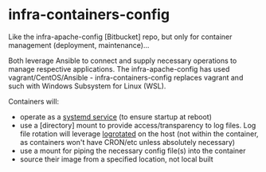 # infra-containers-config
Like the infra-apache-config [Bitbucket] repo, but only for container management (deployment, maintenance)...

Both leverage Ansible to connect and supply necessary operations to manage respective applications.  The infra-apache-config has used vagrant/CentOS/Ansible - infra-containers-config replaces vagrant and such with Windows Subsystem for Linux (WSL).

Containers will:
- operate as a [systemd service](https://man7.org/linux/man-pages/man1/init.1.html) (to ensure startup at reboot)
- use a [directory] mount to provide access/transparency to log files.  Log file rotation will leverage [logrotated](https://linux.die.net/man/8/logrotate) on the host (not within the container, as containers won't have CRON/etc unless absolutely necessary)
- use a mount for piping the necessary config file(s) into the container
- source their image from a specified location, not local built
